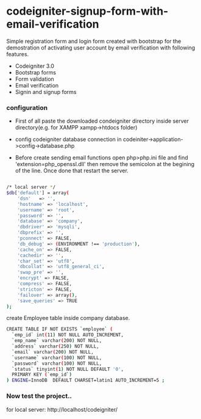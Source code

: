 # codeigniter-signup-form-with-email-verification

Simple registration form and login form created with bootstrap for the demostration of activating user account by email verification with following features.
- Codeigniter 3.0
- Bootstrap forms
- Form validation
- Email verification
- Signin and signup forms

### configuration

- First of all paste the downloaded condeigniter directory inside server directory(e.g. for XAMPP xampp->htdocs folder)

- config codeigniter database connection in codeiniter->application->config->database.php

- Before create sending email functions
open php>php.ini file and find 'extension=php_openssl.dll' then remove the semicolon at the begining of the line. Once done that restart the server.
```sh

/* local server */
$db['default'] = array(
 	'dsn'	=> '',
 	'hostname' => 'localhost',
 	'username' => 'root',
 	'password' => '',
 	'database' => 'company',
 	'dbdriver' => 'mysqli',
 	'dbprefix' => '',
 	'pconnect' => FALSE,
	'db_debug' => (ENVIRONMENT !== 'production'),
	'cache_on' => FALSE,
	'cachedir' => '',
	'char_set' => 'utf8',
	'dbcollat' => 'utf8_general_ci',
	'swap_pre' => '',
	'encrypt' => FALSE,
	'compress' => FALSE,
	'stricton' => FALSE,
	'failover' => array(),
	'save_queries' => TRUE
);
```
create Employee table inside company database.
```sh
CREATE TABLE IF NOT EXISTS `employee` (
  `emp_id` int(11) NOT NULL AUTO_INCREMENT,
  `emp_name` varchar(200) NOT NULL,
  `address` varchar(250) NOT NULL,
  `email` varchar(200) NOT NULL,
  `username` varchar(100) NOT NULL,
  `password` varchar(100) NOT NULL,
  `status` tinyint(1) NOT NULL DEFAULT '0',
  PRIMARY KEY (`emp_id`)
) ENGINE=InnoDB  DEFAULT CHARSET=latin1 AUTO_INCREMENT=5 ;
```
### Now test the project..
for local server: http://localhost/codeigniter/

